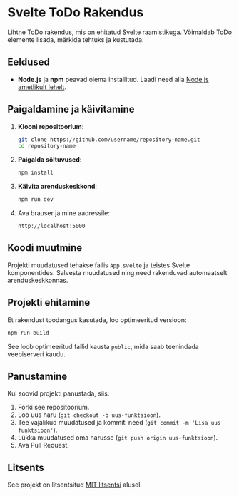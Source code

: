 # Svelte ToDo Rakendus

Lihtne ToDo rakendus, mis on ehitatud Svelte raamistikuga. Võimaldab ToDo elemente lisada, märkida tehtuks ja kustutada.

## Eeldused

- **Node.js** ja **npm** peavad olema installitud. Laadi need alla [Node.js ametlikult lehelt](https://nodejs.org).

## Paigaldamine ja käivitamine

1. **Klooni repositoorium**:
   ```bash
   git clone https://github.com/username/repository-name.git
   cd repository-name
   ```

2. **Paigalda sõltuvused**:
   ```bash
   npm install
   ```

3. **Käivita arenduskeskkond**:
   ```bash
   npm run dev
   ```

4. Ava brauser ja mine aadressile:
   ```
   http://localhost:5000
   ```

## Koodi muutmine

Projekti muudatused tehakse failis `App.svelte` ja teistes Svelte komponentides. Salvesta muudatused ning need rakenduvad automaatselt arenduskeskkonnas.

## Projekti ehitamine

Et rakendust toodangus kasutada, loo optimeeritud versioon:
```bash
npm run build
```

See loob optimeeritud failid kausta `public`, mida saab teenindada veebiserveri kaudu.

## Panustamine

Kui soovid projekti panustada, siis:
1. Forki see repositoorium.
2. Loo uus haru (`git checkout -b uus-funktsioon`).
3. Tee vajalikud muudatused ja kommiti need (`git commit -m 'Lisa uus funktsioon'`).
4. Lükka muudatused oma harusse (`git push origin uus-funktsioon`).
5. Ava Pull Request.

## Litsents

See projekt on litsentsitud [MIT litsentsi](LICENSE) alusel.
